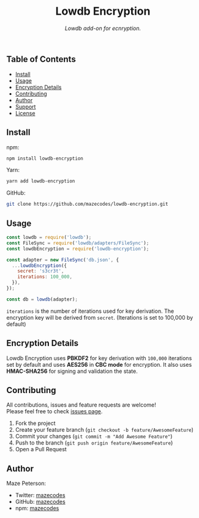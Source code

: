 <div align="center">
  <h1>Lowdb Encryption</h1>
  <p><i>Lowdb add-on for ecnryption.</i></p>
</div><br>

## Table of Contents

- [Install](#install)
- [Usage](#usage)
- [Encryption Details](#encryption-details)
- [Contributing](#contributing)
- [Author](#author)
- [Support](#show-your-support)
- [License](#license)

## Install

npm:

```bash
npm install lowdb-encryption
```

Yarn:

```bash
yarn add lowdb-encryption
```

GitHub:

```bash
git clone https://github.com/mazecodes/lowdb-encryption.git
```

## Usage

```javascript
const lowdb = require('lowdb');
const FileSync = require('lowdb/adapters/FileSync');
const lowdbEncryption = require('lowdb-encryption');

const adapter = new FileSync('db.json', {
  ...lowdbEncryption({
    secret: 's3cr3t',
    iterations: 100_000,
  }),
});

const db = lowdb(adapter);
```

`iterations` is the number of iterations used for key derivation. The encryption key will be derived from `secret`. (Iterations is set to 100,000 by default)

## Encryption Details

Lowdb Encryption uses **PBKDF2** for key derivation with `100,000` iterations set by default and uses **AES256** in **CBC mode** for encryption. It also uses **HMAC-SHA256** for signing and validation the state.

## Contributing

All contributions, issues and feature requests are welcome!<br>
Please feel free to check [issues page](https://github.com/mazecodes/lowdb-encryption/issues).

1. Fork the project
1. Create your feature branch (`git checkout -b feature/AwesomeFeature`)
1. Commit your changes (`git commit -m "Add Awesome Feature"`)
1. Push to the branch (`git push origin feature/AwesomeFeature`)
1. Open a Pull Request

## Author

Maze Peterson:

- Twitter: [mazecodes](https://twitter.com/mazecodes)
- GitHub: [mazecodes](https://github.com/mazecodes)
- npm: [mazecodes](https://npmjs.com/~mazecodes)
